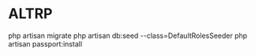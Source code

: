 # ALTRP

php artisan migrate
php artisan db:seed --class=DefaultRolesSeeder
php artisan passport:install

